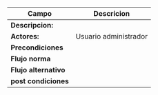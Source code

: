 |Campo|Descricion|
|---|---|
|**Descripcion:**|   |
|**Actores:**| Usuario administrador |
|**Precondiciones**| |
|**Flujo norma**|  |
|**Flujo alternativo**|  |
|**post condiciones**| |
